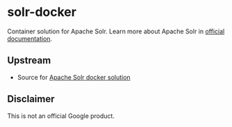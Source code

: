 # solr-docker

Container solution for Apache Solr.
Learn more about Apache Solr in [official documentation](https://zookeeper.apache.org/).

## Upstream

- Source for [Apache Solr docker solution](https://github.com/docker-solr/docker-solr/)

## Disclaimer

This is not an official Google product.
